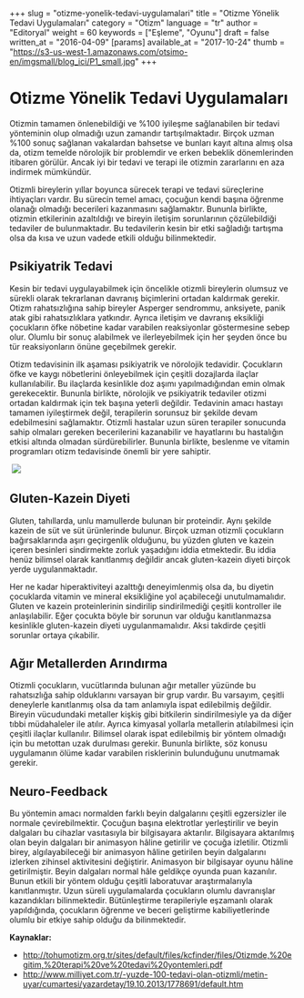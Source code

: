 +++
slug = "otizme-yonelik-tedavi-uygulamalari"
title = "Otizme Yönelik Tedavi Uygulamaları"
category = "Otizm"
language = "tr"
author = "Editoryal"
weight = 60
keywords = ["Eşleme", "Oyunu"]
draft = false
written_at = "2016-04-09"
[params]
available_at = "2017-10-24"
thumb = "https://s3-us-west-1.amazonaws.com/otsimo-en/imgsmall/blog_ici/P1_small.jpg"
+++

# Otizme Yönelik Tedavi Uygulamaları

Otizmin tamamen önlenebildiği ve %100 iyileşme sağlanabilen bir tedavi yönteminin olup olmadığı uzun zamandır tartışılmaktadır. Birçok uzman %100 sonuç sağlanan vakalardan bahsetse ve bunları kayıt altına almış olsa da, otizm temelde nörolojik bir problemdir ve erken bebeklik dönemlerinden itibaren görülür. Ancak iyi bir tedavi ve terapi ile otizmin zararlarını en aza indirmek mümkündür.

Otizmli bireylerin yıllar boyunca sürecek terapi ve tedavi süreçlerine ihtiyaçları vardır. Bu sürecin temel amacı, çocuğun kendi başına öğrenme olanağı olmadığı becerileri kazanmasını sağlamaktır. Bununla birlikte, otizmin etkilerinin azaltıldığı ve bireyin iletişim sorunlarının çözülebildiği tedaviler de bulunmaktadır. Bu tedavilerin kesin bir etki sağladığı tartışma olsa da kısa ve uzun vadede etkili olduğu bilinmektedir.

## Psikiyatrik Tedavi

Kesin bir tedavi uygulayabilmek için öncelikle otizmli bireylerin olumsuz ve sürekli olarak tekrarlanan davranış biçimlerini ortadan kaldırmak gerekir. Otizm rahatsızlığına sahip bireyler Asperger sendrommu, anksiyete, panik atak gibi rahatsızlıklara yatkındır. Ayrıca iletişim ve davranış eksikliği çocukların öfke nöbetine kadar varabilen reaksiyonlar göstermesine sebep olur. Olumlu bir sonuç alabilmek ve ilerleyebilmek için her şeyden önce bu tür reaksiyonların önüne geçebilmek gerekir.

Otizm tedavisinin ilk aşaması psikiyatrik ve nörolojik tedavidir. Çocukların öfke ve kaygı nöbetlerini önleyebilmek için çeşitli dozajlarda ilaçlar kullanılabilir. Bu ilaçlarda kesinlikle doz aşımı yapılmadığından emin olmak gerekecektir. Bununla birlikte, nörolojik ve psikiyatrik tedaviler otizmi ortadan kaldırmak için tek başına yeterli değildir. Tedavinin amacı hastayı tamamen iyileştirmek değil, terapilerin sorunsuz bir şekilde devam edebilmesini sağlamaktır. Otizmli hastalar uzun süren terapiler sonucunda sahip olmaları gereken becerilerini kazanabilir ve hayatlarını bu hastalığın etkisi altında olmadan sürdürebilirler. Bununla birlikte, beslenme ve vitamin programları otizm tedavisinde önemli bir yere sahiptir.

 ![](https://s3-us-west-1.amazonaws.com/otsimo-en/imgsmall/blog_ici/baby_eats.jpg)

## Gluten-Kazein Diyeti

Gluten, tahıllarda, unlu mamullerde bulunan bir proteindir. Aynı şekilde kazein de süt ve süt ürünlerinde bulunur. Birçok uzman otizmli çocukların bağırsaklarında aşırı geçirgenlik olduğunu, bu yüzden gluten ve kazein içeren besinleri sindirmekte zorluk yaşadığını iddia etmektedir. Bu iddia henüz bilimsel olarak kanıtlanmış değildir ancak gluten-kazein diyeti birçok yerde uygulanmaktadır.

Her ne kadar hiperaktiviteyi azalttığı deneyimlenmiş olsa da, bu diyetin çocuklarda vitamin ve mineral eksikliğine yol açabileceği unutulmamalıdır. Gluten ve kazein proteinlerinin sindirilip sindirilmediği çeşitli kontroller ile anlaşılabilir. Eğer çocukta böyle bir sorunun var olduğu kanıtlanmazsa kesinlikle gluten-kazein diyeti uygulanmamalıdır. Aksi takdirde çeşitli sorunlar ortaya çıkabilir.

## Ağır Metallerden Arındırma

Otizmli çocukların, vucütlarında bulunan ağır metaller yüzünde bu rahatsızlığa sahip olduklarını varsayan bir grup vardır. Bu varsayım, çeşitli deneylerle kanıtlanmış olsa da tam anlamıyla ispat edilebilmiş değildir. Bireyin vücudundaki metaller kişkiş gibi bitkilerin sindirilmesiyle ya da diğer tıbbi müdahaleler ile atılır. Ayrıca kimyasal yollarla metallerin atılabilmesi için çeşitli ilaçlar kullanılır. Bilimsel olarak ispat edilebilmiş bir yöntem olmadığı için bu metottan uzak durulması gerekir. Bununla birlikte, söz konusu uygulamanın ölüme kadar varabilen risklerinin bulunduğunu unutmamak gerekir.

## Neuro-Feedback

Bu yöntemin amacı normalden farklı beyin dalgalarını çeşitli egzersizler ile normale çevirebilmektir. Çocuğun başına elektrotlar yerleştirilir ve beyin dalgaları bu cihazlar vasıtasıyla bir bilgisayara aktarılır. Bilgisayara aktarılmış olan beyin dalgaları bir animasyon hâline getirilir ve çocuğa izletilir. Otizmli birey, algılayabileceği bir animasyon hâline getirilen beyin dalgalarını izlerken zihinsel aktivitesini değiştirir. Animasyon bir bilgisayar oyunu hâline getirilmiştir. Beyin dalgaları normal hâle geldikçe oyunda puan kazanılır. Bunun etkili bir yöntem olduğu çeşitli laboratuvar araştırmalarıyla kanıtlanmıştır. Uzun süreli uygulamalarda çocukların olumlu davranışlar kazandıkları bilinmektedir. Bütünleştirme terapileriyle eşzamanlı olarak yapıldığında, çocukların öğrenme ve beceri geliştirme kabiliyetlerinde olumlu bir etkiye sahip olduğu da bilinmektedir.

**Kaynaklar:**

  * http://tohumotizm.org.tr/sites/default/files/kcfinder/files/Otizmde,%20egitim,%20terapi%20ve%20tedavi%20yontemleri.pdf
  * http://www.milliyet.com.tr/-yuzde-100-tedavi-olan-otizmli/metin-uyar/cumartesi/yazardetay/19.10.2013/1778691/default.htm
